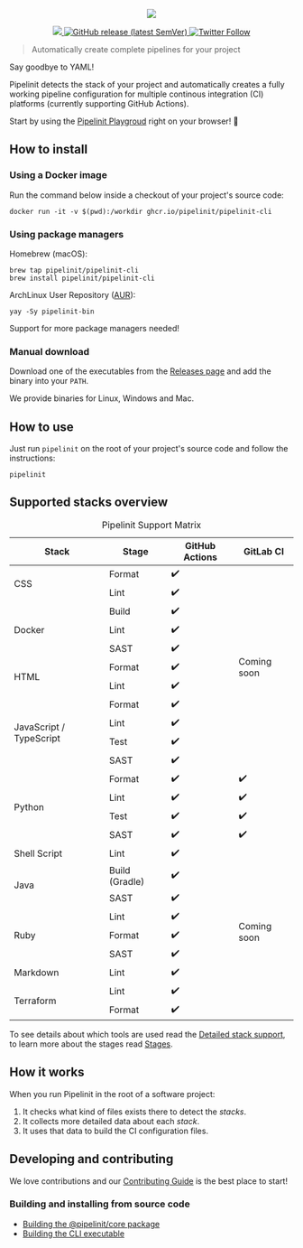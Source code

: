 <p align="center">
  <a href="https://pipelinit.com">
    <img src="pipelinit-logo.png" />
  </a>
</p>

<p align="center">
  <a href="https://github.com/pipelinit/pipelinit-cli/">
    <img src="https://img.shields.io/github/license/pipelinit/pipelinit-cli" />
  </a>
  <a href="https://github.com/pipelinit/pipelinit-cli/releases">
    <img src="https://img.shields.io/github/v/release/pipelinit/pipelinit-cli?sort=semver" alt="GitHub release (latest SemVer)">
  </a>
  <a href="https://twitter.com/pipelinit">
    <img src="https://img.shields.io/twitter/follow/pipelinit?style=social" alt="Twitter Follow">
  </a>
</p>

> Automatically create complete pipelines for your project

Say goodbye to YAML!

Pipelinit detects the stack of your project and automatically creates a fully
working pipeline configuration for multiple continous integration (CI) platforms
(currently supporting GitHub Actions).

Start by using the [Pipelinit Playgroud](https://pipelinit.com/playground) right
on your browser! 🚀

## How to install

### Using a Docker image

Run the command below inside a checkout of your project's source code:

```
docker run -it -v $(pwd):/workdir ghcr.io/pipelinit/pipelinit-cli
```

### Using package managers

Homebrew (macOS):

```
brew tap pipelinit/pipelinit-cli
brew install pipelinit/pipelinit-cli
```

ArchLinux User Repository ([AUR](https://aur.archlinux.org/packages/)):

```
yay -Sy pipelinit-bin
```

Support for more package managers needed!

### Manual download

Download one of the executables from the
[Releases page](https://github.com/pipelinit/pipelinit-cli/releases) and add the
binary into your `PATH`.

We provide binaries for Linux, Windows and Mac.

## How to use

Just run `pipelinit` on the root of your project's source code and follow the
instructions:

```
pipelinit
```

## Supported stacks overview

<table>
  <caption class="title">Pipelinit Support Matrix</caption>
  <thead>
    <tr>
      <th>Stack</th>
      <th>Stage</th>
      <th>GitHub Actions</th>
      <th>GitLab CI</th>
    </tr>
  </thead>
  <tbody>
    <tr>
      <td rowspan="2">CSS</td>
      <td>Format</td>
      <td>✔️</td>
      <td rowspan="11">Coming soon</td>
    </tr>
    <tr>
      <td>Lint</td>
      <td>✔️</td>
    </tr>
    <tr>
      <td rowspan="3">Docker</td>
      <td>Build</td>
      <td>✔️</td>
    </tr>
    <tr>
      <td>Lint</td>
      <td>✔️</td>
    </tr>
    <tr>
      <td>SAST</td>
      <td>✔️</td>
    </tr>
    <tr>
      <td rowspan="2">HTML</td>
      <td>Format</td>
      <td>✔️</td>
    </tr>
    <tr>
      <td>Lint</td>
      <td>✔️</td>
    </tr>
    <tr>
      <td rowspan="4">JavaScript / TypeScript</td>
      <td>Format</td>
      <td>✔️</td>
    </tr>
    <tr>
      <td>Lint</td>
      <td>✔️</td>
    </tr>
    <tr>
      <td>Test</td>
      <td>✔️</td>
    </tr>
    <tr>
      <td>SAST</td>
      <td>✔️</td>
    </tr>
    <tr>
      <td rowspan="4">Python</td>
      <td>Format</td>
      <td>✔️</td>
      <td>✔️</td>
    </tr>
    <tr>
      <td>Lint</td>
      <td>✔️</td>
      <td>✔️</td>
    </tr>
    <tr>
      <td>Test</td>
      <td>✔️</td>
      <td>✔️</td>
    </tr>
    <tr>
      <td>SAST</td>
      <td>✔️</td>
      <td>✔️</td>
    </tr>
    <tr>
      <td rowspan="1">Shell Script</td>
      <td>Lint</td>
      <td>✔️</td>
      <td rowspan="9">Coming soon</td>
    </tr>
    <tr>
      <td rowspan="2">Java</td>
      <td>Build (Gradle)</td>
      <td>✔️</td>
    </tr>
    <tr>
      <td>SAST</td>
      <td>✔️</td>
    </tr>
    <tr>
      <td rowspan="3">Ruby</td>
      <td>Lint</td>
      <td>✔️</td>
    </tr>
    <tr>
      <td>Format</td>
      <td>✔️</td>
    </tr>
    <tr>
      <td>SAST</td>
      <td>✔️</td>
    </tr>
    <tr>
      <td rowspan="1">Markdown</td>
      <td>Lint</td>
      <td>✔️</td>
    </tr>
    <tr>
      <td rowspan="2">Terraform</td>
      <td>Lint</td>
      <td>✔️</td>
    </tr>
    <tr>
      <td>Format</td>
      <td>✔️</td>
    </tr>
  </tbody>
</table>

To see details about which tools are used read the [Detailed stack support](docs/reference/stack-support.md), to learn more about the stages read [Stages](docs/explanation/stages.md).

## How it works

When you run Pipelinit in the root of a software project:

1. It checks what kind of files exists there to detect the _stacks_.
2. It collects more detailed data about each _stack_.
3. It uses that data to build the CI configuration files.

## Developing and contributing

We love contributions and our [Contributing Guide](CONTRIBUTING.md) is the best
place to start!

### Building and installing from source code

- [Building the @pipelinit/core package](core/README.md)
- [Building the CLI executable](cli/README.md)
